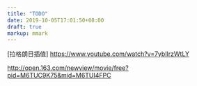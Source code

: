 ```yaml
---
title: "TODO"
date: 2019-10-05T17:01:50+08:00
draft: true
markup: mmark
---
```

[拉格朗日插值]
https://www.youtube.com/watch?v=7ybIlrzWtLY

http://open.163.com/newview/movie/free?pid=M6TUC9K75&mid=M6TUI4FPC